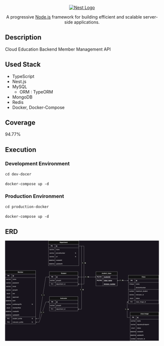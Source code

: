 <p align="center">
  <a href="http://nestjs.com/" target="blank"><img src="https://nestjs.com/img/logo-small.svg" width="200" alt="Nest Logo" /></a>
</p>

[circleci-image]: https://img.shields.io/circleci/build/github/nestjs/nest/master?token=abc123def456
[circleci-url]: https://circleci.com/gh/nestjs/nest

  <p align="center">A progressive <a href="http://nodejs.org" target="_blank">Node.js</a> framework for building efficient and scalable server-side applications.</p>
  <!--[![Backers on Open Collective](https://opencollective.com/nest/backers/badge.svg)](https://opencollective.com/nest#backer)
  [![Sponsors on Open Collective](https://opencollective.com/nest/sponsors/badge.svg)](https://opencollective.com/nest#sponsor)-->

## Description

Cloud Education Backend Member Management API

## Used Stack

- TypeScript
- Nest.js
- MySQL
  - ORM : TypeORM
- MongoDB
- Redis
- Docker, Docker-Compose

## Coverage

94.77%

## Execution

### Development Environment

```
cd dev-docer

docker-compose up -d
```

### Production Environment

```
cd production-docker

docker-compose up -d
```

## ERD

![img](./img/erd2.png)
